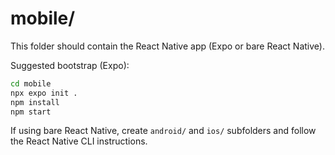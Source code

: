 # mobile/

This folder should contain the React Native app (Expo or bare React Native).

Suggested bootstrap (Expo):

```bash
cd mobile
npx expo init .
npm install
npm start
```

If using bare React Native, create `android/` and `ios/` subfolders and follow the React Native CLI instructions.
